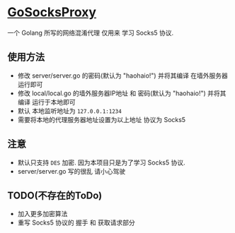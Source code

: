 # [GoSocksProxy](https://github.com/Yu2erer/GoSocksProxy)
一个 Golang 所写的网络混淆代理 仅用来 学习 Socks5 协议.

## 使用方法

* 修改 server/server.go 的密码(默认为 "haohaio!") 并将其编译 在墙外服务器运行即可
* 修改 local/local.go 的墙外服务器IP地址 和 密码(默认为 "haohaio!") 并将其编译 运行于本地即可
* 默认 本地监听地址为 `127.0.0.1:1234`
* 需要将本地的代理服务器地址设置为以上地址 协议为 Socks5

## 注意

* 默认只支持 `DES` 加密. 因为本项目只是为了学习 Socks5 协议.
* server/server.go 写的很乱 请小心驾驶

## TODO(不存在的ToDo)

* 加入更多加密算法
* 重写 Socks5 协议的 握手 和 获取请求部分